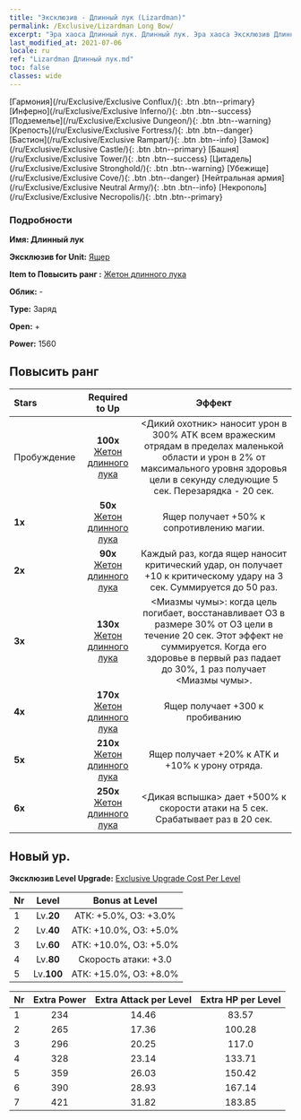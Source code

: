 ```yaml
---
title: "Эксклюзив - Длинный лук (Lizardman)"
permalink: /Exclusive/Lizardman Long Bow/
excerpt: "Эра хаоса Длинный лук. Длинный лук. Эра хаоса Эксклюзив Длинный лук. Ящер Эксклюзив."
last_modified_at: 2021-07-06
locale: ru
ref: "Lizardman Длинный лук.md"
toc: false
classes: wide
---
```

 [Гармония](/ru/Exclusive/Exclusive Conflux/){: .btn .btn--primary} [Инферно](/ru/Exclusive/Exclusive Inferno/){: .btn .btn--success} [Подземелье](/ru/Exclusive/Exclusive Dungeon/){: .btn .btn--warning} [Крепость](/ru/Exclusive/Exclusive Fortress/){: .btn .btn--danger} [Бастион](/ru/Exclusive/Exclusive Rampart/){: .btn .btn--info} [Замок](/ru/Exclusive/Exclusive Castle/){: .btn .btn--primary} [Башня](/ru/Exclusive/Exclusive Tower/){: .btn .btn--success} [Цитадель](/ru/Exclusive/Exclusive Stronghold/){: .btn .btn--warning} [Убежище](/ru/Exclusive/Exclusive Cove/){: .btn .btn--danger} [Нейтральная армия](/ru/Exclusive/Exclusive Neutral Army/){: .btn .btn--info} [Некрополь](/ru/Exclusive/Exclusive Necropolis/){: .btn .btn--primary} 

### Подробности
 **Имя: Длинный лук** 

 **Эксклюзив for Unit:** [Ящер](/ru/units/Lizardman/) 

 **Item to Повысить ранг :** [Жетон длинного лука](/ItemsRU/con_914/)

 **Облик:** -

 **Type:** Заряд

 **Open:** +

 **Power:** 1560

## Повысить ранг 

  |     Stars    |  Required to Up | Эффект |
  |:-------------|:---------------:|:---------------:|
  |  Пробуждение  | **100x** [Жетон длинного лука](/ItemsRU/con_914/) | <Дикий охотник> наносит урон в 300% ATK всем вражеским отрядам в пределах маленькой области и урон в 2% от максимального уровня здоровья цели в секунду следующие 5 сек. Перезарядка - 20 сек. |
  | **1x** <i class="fas fa-star"/> | **50x** [Жетон длинного лука](/ItemsRU/con_914/) | Ящер получает +50% к сопротивлению магии. |
  | **2x** <i class="fas fa-star"/> | **90x** [Жетон длинного лука](/ItemsRU/con_914/) | Каждый раз, когда ящер наносит критический удар, он получает +10 к критическому удару на 3 сек. Суммируется до 50 раз. |
  | **3x** <i class="fas fa-star"/> | **130x** [Жетон длинного лука](/ItemsRU/con_914/) | <Миазмы чумы>: когда цель погибает, восстанавливает ОЗ в размере 30% от ОЗ цели в течение 20 сек. Этот эффект не суммируется. Когда его здоровье в первый раз падает до 30%, 1 раз получает <Миазмы чумы>. |
  | **4x** <i class="fas fa-star"/> | **170x** [Жетон длинного лука](/ItemsRU/con_914/) | Ящер получает +300 к пробиванию |
  | **5x** <i class="fas fa-star"/> | **210x** [Жетон длинного лука](/ItemsRU/con_914/) | Ящер получает +20% к ATK и +10% к урону отряда. |
  | **6x** <i class="fas fa-star"/> | **250x** [Жетон длинного лука](/ItemsRU/con_914/) | <Дикая вспышка> дает +500% к скорости атаки на 5 сек. Срабатывает раз в 20 сек. |


## Новый ур.
 **Эксклюзив Level Upgrade:** [Exclusive Upgrade Cost Per Level](/Exclusive/ExclusiveUpgradeCostPerLevel/)

  |  Nr  |   Level  | Bonus at Level |
  |:-----|:--------:|:--------------:|
  | 1 | Lv.**20** | АТК: +5.0%, ОЗ: +3.0% |
  | 2 | Lv.**40** | АТК: +10.0%, ОЗ: +5.0% |
  | 3 | Lv.**60** | АТК: +10.0%, ОЗ: +5.0% |
  | 4 | Lv.**80** | Скорость атаки: +3.0 |
  | 5 | Lv.**100** | АТК: +15.0%, ОЗ: +8.0% |


  |  Nr  |  Extra Power | Extra Attack per Level | Extra HP per Level |
  |:-----|:--------:|:--------:|:--------:|
  | 1 | 234 | 14.46 | 83.57 |
  | 2 | 265 | 17.36 | 100.28 |
  | 3 | 296 | 20.25 | 117.0 |
  | 4 | 328 | 23.14 | 133.71 |
  | 5 | 359 | 26.03 | 150.42 |
  | 6 | 390 | 28.93 | 167.14 |
  | 7 | 421 | 31.82 | 183.85 |


